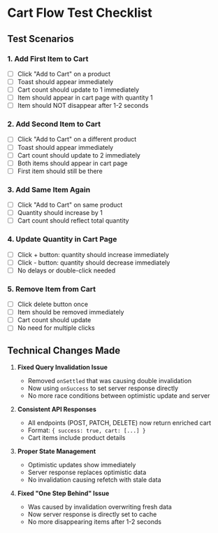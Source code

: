 # Cart Flow Test Checklist

## Test Scenarios

### 1. Add First Item to Cart
- [ ] Click "Add to Cart" on a product
- [ ] Toast should appear immediately
- [ ] Cart count should update to 1 immediately
- [ ] Item should appear in cart page with quantity 1
- [ ] Item should NOT disappear after 1-2 seconds

### 2. Add Second Item to Cart
- [ ] Click "Add to Cart" on a different product
- [ ] Toast should appear immediately
- [ ] Cart count should update to 2 immediately
- [ ] Both items should appear in cart page
- [ ] First item should still be there

### 3. Add Same Item Again
- [ ] Click "Add to Cart" on same product
- [ ] Quantity should increase by 1
- [ ] Cart count should reflect total quantity

### 4. Update Quantity in Cart Page
- [ ] Click + button: quantity should increase immediately
- [ ] Click - button: quantity should decrease immediately
- [ ] No delays or double-click needed

### 5. Remove Item from Cart
- [ ] Click delete button once
- [ ] Item should be removed immediately
- [ ] Cart count should update
- [ ] No need for multiple clicks

## Technical Changes Made

1. **Fixed Query Invalidation Issue**
   - Removed `onSettled` that was causing double invalidation
   - Now using `onSuccess` to set server response directly
   - No more race conditions between optimistic update and server

2. **Consistent API Responses**
   - All endpoints (POST, PATCH, DELETE) now return enriched cart
   - Format: `{ success: true, cart: [...] }`
   - Cart items include product details

3. **Proper State Management**
   - Optimistic updates show immediately
   - Server response replaces optimistic data
   - No invalidation causing refetch with stale data

4. **Fixed "One Step Behind" Issue**
   - Was caused by invalidation overwriting fresh data
   - Now server response is directly set to cache
   - No more disappearing items after 1-2 seconds
